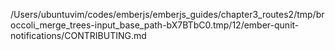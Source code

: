 /Users/ubuntuvim/codes/emberjs/emberjs_guides/chapter3_routes2/tmp/broccoli_merge_trees-input_base_path-bX7BTbC0.tmp/12/ember-qunit-notifications/CONTRIBUTING.md